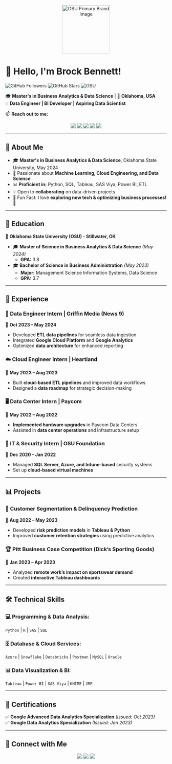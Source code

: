 <p align="center">
    <img src="[https://brand.okstate.edu/site-files/images/brand-guide/primary-brand.png](https://digitalassets.okstate.edu/m/5edd2b756cf31c9c/original/Logo-Web-Ready.svg?io=transform:fit,width:2500&amp;amp;amp;quality=80)" alt="OSU Primary Brand Image" width="150">
</p>

# 👋 Hello, I'm Brock Bennett!  

![GitHub Followers](https://img.shields.io/github/followers/brocktbennett?style=social)
![GitHub Stars](https://img.shields.io/github/stars/brocktbennett?style=social)
![OSU](https://img.shields.io/badge/Oklahoma%20State%20University-%23fe5c00?style=flat&logo=oklahomastate&logoColor=white)

🎓 **Master's in Business Analytics & Data Science** | 📍 **Oklahoma, USA**  
💡 **Data Engineer | BI Developer | Aspiring Data Scientist**  

📫 **Reach out to me:**  
<p align="center">
  <a href="mailto:brock.bennett@okstate.edu"><img src="https://img.shields.io/badge/Email-D14836?style=flat&logo=gmail&logoColor=white"></a>
  <a href="https://linkedin.com/in/brocktbennett/"><img src="https://img.shields.io/badge/LinkedIn-0077B5?style=flat&logo=linkedin&logoColor=white"></a>
  <a href="https://brocktbennett.com/"><img src="https://img.shields.io/badge/Portfolio-000000?style=flat&logo=About.me&logoColor=white"></a>
  <a href="https://github.com/brocktbennett"><img src="https://img.shields.io/badge/GitHub-100000?style=flat&logo=github&logoColor=white"></a>
  <a href="https://drive.google.com/file/d/1cPI_ODMYBRV1LbjaejKnt1numbhHUrpa/view?usp=sharing"><img src="https://img.shields.io/badge/Resume-4285F4?style=flat&logo=Google-Drive&logoColor=white"></a>
</p>

---

## 🚀 About Me 

- 🎓 **Master's in Business Analytics & Data Science**, Oklahoma State University, May 2024
- 🔬 Passionate about **Machine Learning, Cloud Engineering, and Data Science**
- 📊 **Proficient in:** Python, SQL, Tableau, SAS Viya, Power BI, ETL
- 💡 Open to **collaborating** on data-driven projects
- 🌟 Fun Fact: I love **exploring new tech & optimizing business processes!** 🚀

---

## 📜 Education  

📍 **Oklahoma State University (OSU) - Stillwater, OK**  
- 🎓 **Master of Science in Business Analytics & Data Science** *(May 2024)*  
  - **GPA:** 3.8  
- 🎓 **Bachelor of Science in Business Administration** *(May 2023)*  
  - **Major:** Management Science Information Systems, Data Science  
  - **GPA:** 3.7  

---

## 💼 Experience  

### **🚀 Data Engineer Intern | Griffin Media (News 9)**  
📅 **Oct 2023 – May 2024**  
- Developed **ETL data pipelines** for seamless data ingestion  
- Integrated **Google Cloud Platform** and **Google Analytics**  
- Optimized **data architecture** for enhanced reporting  

### **☁️ Cloud Engineer Intern | Heartland**  
📅 **May 2023 – Aug 2023**  
- Built **cloud-based ETL pipelines** and improved data workflows  
- Designed a **data roadmap** for strategic decision-making  

### **🖥️ Data Center Intern | Paycom**  
📅 **May 2022 – Aug 2022**  
- **Implemented hardware upgrades** in Paycom Data Centers  
- Assisted in **data center operations** and infrastructure setup  

### **🔐 IT & Security Intern | OSU Foundation**  
📅 **Dec 2020 – Jan 2022**  
- Managed **SQL Server, Azure, and Intune-based** security systems  
- Set up **cloud-based virtual machines**  

---

## 📊 Projects  

### **📌 Customer Segmentation & Delinquency Prediction**
📅 **Aug 2022 – May 2023**  
- Developed **risk prediction models** in **Tableau & Python**  
- Improved **customer retention strategies** using predictive analytics  

### **🏆 Pitt Business Case Competition (Dick’s Sporting Goods)**
📅 **Jan 2023 – Apr 2023**  
- Analyzed **remote work’s impact on sportswear demand**  
- Created **interactive Tableau dashboards**  

---

## 🛠️ Technical Skills  

### **💻 Programming & Data Analysis:**  
`Python` | `R` | `SAS` | `SQL`  

### **🗄️ Database & Cloud Services:**  
`Azure` | `Snowflake` | `Databricks` | `Postman` | `MySQL` | `Oracle`  

### **📊 Data Visualization & BI:**  
`Tableau` | `Power BI` | `SAS Viya` | `KNIME` | `JMP`  

---

## 📜 Certifications  

✅ **Google Advanced Data Analytics Specialization** *(Issued: Oct 2023)*  
✅ **Google Data Analytics Specialization** *(Issued: Jan 2023)*  

---

## 🔗 Connect with Me  

<p align="center">
  <a href="https://linkedin.com/in/brocktbennett"><img src="https://img.shields.io/badge/LinkedIn-0077B5?style=flat&logo=linkedin&logoColor=white"></a>
  <a href="https://github.com/brocktbennett"><img src="https://img.shields.io/badge/GitHub-181717?style=flat&logo=github&logoColor=white"></a>
  <a href="https://brocktbennett.com/"><img src="https://img.shields.io/badge/Portfolio-000000?style=flat&logo=About.me&logoColor=white"></a>
</p>
